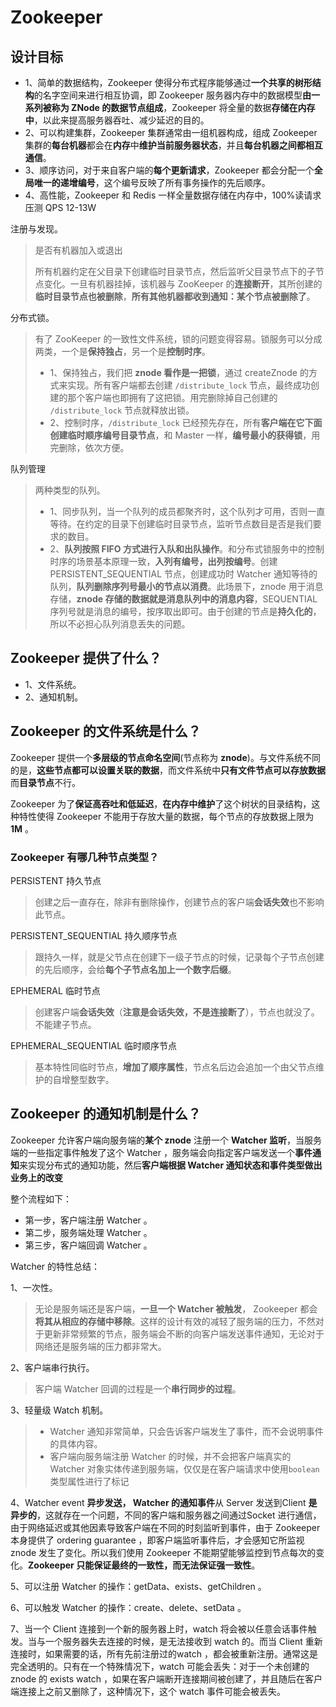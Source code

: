 # Zookeeper



## 设计目标

- 1、简单的数据结构，Zookeeper 使得分布式程序能够通过**一个共享的树形结构**的名字空间来进行相互协调，即 Zookeeper 服务器内存中的数据模型**由一系列被称为 ZNode 的数据节点组成**，Zookeeper 将全量的数据**存储在内存中**，以此来提高服务器吞吐、减少延迟的目的。
- 2、可以构建集群，Zookeeper 集群通常由一组机器构成，组成 Zookeeper 集群的**每台机器**都会在**内存**中**维护当前服务器状态**，并且**每台机器之间都相互通信**。
- 3、顺序访问，对于来自客户端的**每个更新请求**，Zookeeper 都会分配一个**全局唯一的递增编号**，这个编号反映了所有事务操作的先后顺序。
- 4、高性能，Zookeeper 和 Redis 一样全量数据存储在内存中，100%读请求压测 QPS 12-13W 







注册与发现。

> 是否有机器加入或退出
>
> 所有机器约定在父目录下创建临时目录节点，然后监听父目录节点下的子节点变化。一旦有机器挂掉，该机器与 ZooKeeper 的**连接断开**，其所创建的**临时目录节点也被删除**，**所有其他机器都收到通知：某个节点被删除了**。

分布式锁。

> 有了 ZooKeeper 的一致性文件系统，锁的问题变得容易。锁服务可以分成两类，一个是**保持独占**，另一个是**控制时序**。
>
> - 1、保持独占，我们把 **znode 看作是一把锁**，通过 createZnode 的方式来实现。所有客户端都去创建 `/distribute_lock` 节点，最终成功创建的那个客户端也即拥有了这把锁。用完删除掉自己创建的 `/distribute_lock` 节点就释放出锁。
> - 2、控制时序，`/distribute_lock` 已经预先存在，所有**客户端在它下面创建临时顺序编号目录节点**，和 Master 一样，**编号最小的获得锁**，用完删除，依次方便。



队列管理

> 两种类型的队列。
>
> - 1、同步队列，当一个队列的成员都聚齐时，这个队列才可用，否则一直等待。在约定的目录下创建临时目录节点，监听节点数目是否是我们要求的数目。
> - 2、**队列按照 FIFO 方式进行入队和出队操作**。和分布式锁服务中的控制时序的场景基本原理一致，**入列有编号，出列按编号**。创建 PERSISTENT_SEQUENTIAL 节点，创建成功时 Watcher 通知等待的队列，**队列删除序列号最小的节点以消费**。此场景下，znode 用于消息存储，**znode 存储的数据就是消息队列中的消息内容**，SEQUENTIAL 序列号就是消息的编号，按序取出即可。由于创建的节点是**持久化的**，所以不必担心队列消息丢失的问题。









## Zookeeper 提供了什么？

- 1、文件系统。
- 2、通知机制。



## Zookeeper 的文件系统是什么？

Zookeeper 提供一个**多层级的节点命名空间**(节点称为 **znode**)。与文件系统不同的是，**这些节点都可以设置关联的数据**，而文件系统中**只有文件节点可以存放数据**而**目录节点**不行。

Zookeeper 为了**保证高吞吐和低延迟**，**在内存中维护**了这个树状的目录结构，这种特性使得 Zookeeper 不能用于存放大量的数据，每个节点的存放数据上限为 **1M** 。





### **Zookeeper 有哪几种节点类型？**

PERSISTENT 持久节点

> 创建之后一直存在，除非有删除操作，创建节点的客户端**会话失效**也不影响此节点。

PERSISTENT_SEQUENTIAL 持久顺序节点

> 跟持久一样，就是父节点在创建下一级子节点的时候，记录每个子节点创建的先后顺序，会给**每个子节点名加上一个数字后缀**。

EPHEMERAL 临时节点

> 创建客户端**会话失效**（**注意是会话失效，不是连接断了**），节点也就没了。不能建子节点。

EPHEMERAL_SEQUENTIAL 临时顺序节点

> 基本特性同临时节点，**增加了顺序属性**，节点名后边会追加一个由父节点维护的自增整型数字。





## Zookeeper 的通知机制是什么？

Zookeeper 允许客户端向服务端的**某个 znode** 注册一个 **Watcher 监听**，当服务端的一些指定事件触发了这个 Watcher ，服务端会向指定客户端发送一个**事件通知**来实现分布式的通知功能，然后**客户端根据 Watcher 通知状态和事件类型做出业务上的改变**



整个流程如下：

- 第一步，客户端注册 Watcher 。
- 第二步，服务端处理 Watcher 。
- 第三步，客户端回调 Watcher 。

Watcher 的特性总结：

1、一次性。

> 无论是服务端还是客户端，**一旦一个 Watcher 被触发**， Zookeeper 都会**将其从相应的存储中移除**。这样的设计有效的减轻了服务端的压力，不然对于更新非常频繁的节点，服务端会不断的向客户端发送事件通知，无论对于网络还是服务端的压力都非常大。

2、客户端串行执行。

> 客户端 Watcher 回调的过程是一个**串行同步的过程**。

3、轻量级 Watch 机制。

> - Watcher 通知非常简单，只会告诉客户端发生了事件，而不会说明事件的具体内容。
> - 客户端向服务端注册 Watcher 的时候，并不会把客户端真实的 Watcher 对象实体传递到服务端，仅仅是在客户端请求中使用`boolean` 类型属性进行了标记

4、Watcher event **异步发送， Watcher 的通知事件**从 Server 发送到Client **是异步的**，这就存在一个问题，不同的客户端和服务器之间通过Socket 进行通信，由于网络延迟或其他因素导致客户端在不同的时刻监听到事件，由于 Zookeeper 本身提供了 ordering guarantee ，即客户端监听事件后，才会感知它所监视 znode 发生了变化。所以我们使用 Zookeeper 不能期望能够监控到节点每次的变化。**Zookeeper 只能保证最终的一致性，而无法保证强一致性**。

5、可以注册 Watcher 的操作：getData、exists、getChildren 。

6、可以触发 Watcher 的操作：create、delete、setData 。

7、当一个 Client 连接到一个新的服务器上时，watch 将会被以任意会话事件触发。当与一个服务器失去连接的时候，是无法接收到 watch 的。而当 Client 重新连接时，如果需要的话，所有先前注册过的watch ，都会被重新注册。通常这是完全透明的。只有在一个特殊情况下，watch 可能会丢失：对于一个未创建的 znode 的 exists watch ，如果在客户端断开连接期间被创建了，并且随后在客户端连接上之前又删除了，这种情况下，这个 watch 事件可能会被丢失。